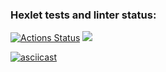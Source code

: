 ### Hexlet tests and linter status:
[![Actions Status](https://github.com/Motlakhov/python-project-49/workflows/hexlet-check/badge.svg)](https://github.com/Motlakhov/python-project-49/actions)
<a href="https://codeclimate.com/github/Motlakhov/python-project-49/maintainability"><img src="https://api.codeclimate.com/v1/badges/c76c3530f13d7cb7184b/maintainability" /></a>

[![asciicast](https://asciinema.org/a/rs4CnLwZqNFDNJku7v2pz1ywc.svg)](https://asciinema.org/a/rs4CnLwZqNFDNJku7v2pz1ywc)
